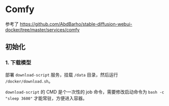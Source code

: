 # Comfy

参考了 https://github.com/AbdBarho/stable-diffusion-webui-docker/tree/master/services/comfy


## 初始化

### 1. 下载模型

部署 `download-script` 服务，挂载 `/data` 目录，然后运行 `/docker/download.sh`。

`download-script` 的 CMD 是个一次性的 job 命令，需要修改启动命令为 `bash -c "sleep 3600"` 才能常驻，方便进入容器。
